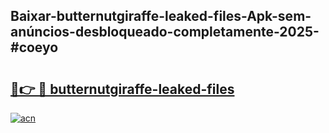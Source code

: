 ## Baixar-butternutgiraffe-leaked-files-Apk-sem-anúncios-desbloqueado-completamente-2025-#coeyo

# <h2><a href="https://ainizakaria.my?title=butternutgiraffe-leaked-files&ref=20M">🔗👉 🔴 butternutgiraffe-leaked-files</a></h2>

[![acn](https://github.com/user-attachments/assets/0f9c940e-d8b0-45ae-aac7-cd30a18b3e1c)](https://ainizakaria.my?title=butternutgiraffe-leaked-files&ref=20M)

